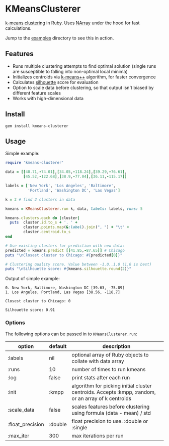 KMeansClusterer
===

[k-means clustering](http://en.wikipedia.org/wiki/K-means_clustering) in Ruby. Uses [NArray](https://github.com/masa16/narray) under the hood for fast calculations.

Jump to the [examples](examples/) directory to see this in action.


Features
---

- Runs multiple clustering attempts to find optimal solution (single runs are susceptible to falling into non-optimal local minima)
- Initializes centroids via [k-means++](http://en.wikipedia.org/wiki/K-means%2B%2B) algorithm, for faster convergence
- Calculates [silhouette](http://en.wikipedia.org/wiki/Silhouette_%28clustering%29) score for evaluation
- Option to scale data before clustering, so that output isn't biased by different feature scales
- Works with high-dimensional data


Install
---
```
gem install kmeans-clusterer
```


Usage
---

Simple example:

```ruby
require 'kmeans-clusterer'

data = [[40.71,-74.01],[34.05,-118.24],[39.29,-76.61],
        [45.52,-122.68],[38.9,-77.04],[36.11,-115.17]]

labels = ['New York', 'Los Angeles', 'Baltimore', 
          'Portland', 'Washington DC', 'Las Vegas']

k = 2 # find 2 clusters in data

kmeans = KMeansClusterer.run k, data, labels: labels, runs: 5

kmeans.clusters.each do |cluster|
  puts  cluster.id.to_s + '. ' + 
        cluster.points.map(&:label).join(", ") + "\t" +
        cluster.centroid.to_s
end

# Use existing clusters for prediction with new data:
predicted = kmeans.predict [[41.85,-87.65]] # Chicago
puts "\nClosest cluster to Chicago: #{predicted[0]}"

# Clustering quality score. Value between -1.0..1.0 (1.0 is best)
puts "\nSilhouette score: #{kmeans.silhouette.round(2)}"
```

Output of simple example:

```
0. New York, Baltimore, Washington DC [39.63, -75.89]
1. Los Angeles, Portland, Las Vegas [38.56, -118.7]

Closest cluster to Chicago: 0

Silhouette score: 0.91
```

### Options

The following options can be passed in to ```KMeansClusterer.run```:

option | default | description
------ | ------- | -----------
:labels | nil | optional array of Ruby objects to collate with data array
:runs   | 10 | number of times to run kmeans
:log    | false | print stats after each run
:init   | :kmpp | algorithm for picking initial cluster centroids. Accepts :kmpp, :random, or an array of k centroids
:scale_data | false | scales features before clustering using formula (data - mean) / std
:float_precision | :double | float precision to use. :double or :single
:max_iter | 300 | max iterations per run

